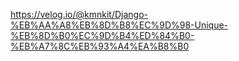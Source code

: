 

https://velog.io/@kmnkit/Django-%EB%AA%A8%EB%8D%B8%EC%9D%98-Unique-%EB%8D%B0%EC%9D%B4%ED%84%B0-%EB%A7%8C%EB%93%A4%EA%B8%B0

